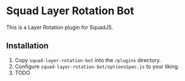 # Squad Layer Rotation Bot

This is a Layer Rotation plugin for SquadJS.

## Installation

1. Copy `squad-layer-rotation-bot` into the `/plugins` directory.
2. Configure `squad-layer-rotation-bot/optionsSpec.js` to your liking.
3. TODO

